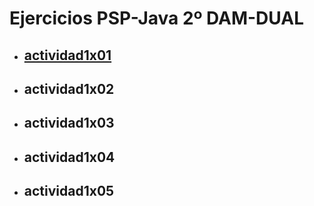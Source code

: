 # Ejercicios PSP-Java 2º DAM-DUAL

- ## [actividad1x01]('./Ejercicios/src/actividad1x01')
- ## actividad1x02
- ## actividad1x03
- ## actividad1x04
- ## actividad1x05